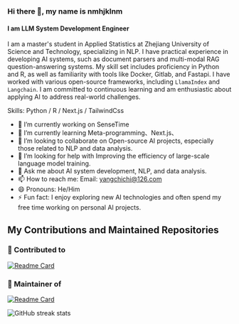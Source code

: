 ### Hi there 👋, my name is nmhjklnm
#### I am LLM System Development Engineer
I am a master's student in Applied Statistics at Zhejiang University of Science and Technology, specializing in NLP. I have practical experience in developing AI systems, such as document parsers and multi-modal RAG question-answering systems. My skill set includes proficiency in Python and R, as well as familiarity with tools like Docker, Gitlab, and Fastapi. I have worked with various open-source frameworks, including `LlamaIndex` and `Langchain`. I am committed to continuous learning and am enthusiastic about applying AI to address real-world challenges.

Skills: Python / R / Next.js / TailwindCss

- 🔭 I’m currently working on SenseTime 
- 🌱 I’m currently learning Meta-programming、Next.js、 
- 👯 I’m looking to collaborate on Open-source AI projects, especially those related to NLP and data analysis. 
- 🤔 I’m looking for help with Improving the efficiency of large-scale language model training. 
- 💬 Ask me about AI system development, NLP, and data analysis. 
- 📫 How to reach me: Email: yangchichi@126.com  
- 😄 Pronouns: He/Him 
- ⚡ Fun fact: I enjoy exploring new AI technologies and often spend my free time working on personal AI projects. 

## My Contributions and Maintained Repositories

### 🌟 Contributed to

[![Readme Card](https://github-readme-stats.vercel.app/api/pin/?username=run-llama&repo=llama_index)](https://github.com/run-llama/llama_index)

### 🔧 Maintainer of

[![Readme Card](https://github-readme-stats.vercel.app/api/pin/?username=nmhjklnm&repo=LazyLLM)](https://github.com/nmhjklnm/LazyAGI/LazyLLM)

![GitHub streak stats](https://streak-stats.demolab.com/?user=nmhjklnm)  

